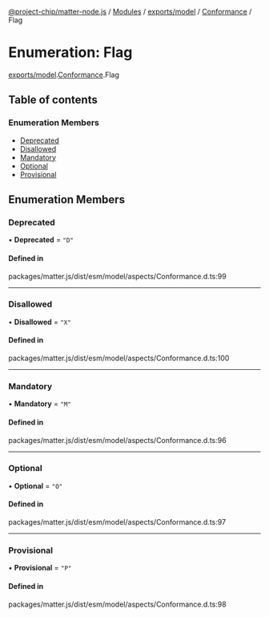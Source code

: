 [@project-chip/matter-node.js](../README.md) / [Modules](../modules.md) / [exports/model](../modules/exports_model.md) / [Conformance](../modules/exports_model.Conformance.md) / Flag

# Enumeration: Flag

[exports/model](../modules/exports_model.md).[Conformance](../modules/exports_model.Conformance.md).Flag

## Table of contents

### Enumeration Members

- [Deprecated](exports_model.Conformance.Flag.md#deprecated)
- [Disallowed](exports_model.Conformance.Flag.md#disallowed)
- [Mandatory](exports_model.Conformance.Flag.md#mandatory)
- [Optional](exports_model.Conformance.Flag.md#optional)
- [Provisional](exports_model.Conformance.Flag.md#provisional)

## Enumeration Members

### Deprecated

• **Deprecated** = ``"D"``

#### Defined in

packages/matter.js/dist/esm/model/aspects/Conformance.d.ts:99

___

### Disallowed

• **Disallowed** = ``"X"``

#### Defined in

packages/matter.js/dist/esm/model/aspects/Conformance.d.ts:100

___

### Mandatory

• **Mandatory** = ``"M"``

#### Defined in

packages/matter.js/dist/esm/model/aspects/Conformance.d.ts:96

___

### Optional

• **Optional** = ``"O"``

#### Defined in

packages/matter.js/dist/esm/model/aspects/Conformance.d.ts:97

___

### Provisional

• **Provisional** = ``"P"``

#### Defined in

packages/matter.js/dist/esm/model/aspects/Conformance.d.ts:98
